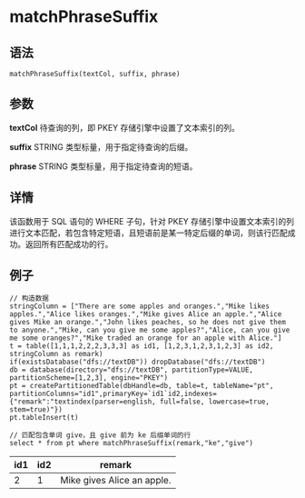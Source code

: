 # matchPhraseSuffix

## 语法

`matchPhraseSuffix(textCol, suffix, phrase)`

## 参数

**textCol** 待查询的列，即 PKEY 存储引擎中设置了文本索引的列。

**suffix** STRING 类型标量，用于指定待查询的后缀。

**phrase** STRING 类型标量，用于指定待查询的短语。

## 详情

该函数用于 SQL 语句的 WHERE 子句，针对 PKEY
存储引擎中设置文本索引的列进行文本匹配，若包含特定短语，且短语前是某一特定后缀的单词，则该行匹配成功。返回所有匹配成功的行。

## 例子

```
// 构造数据
stringColumn = ["There are some apples and oranges.","Mike likes apples.","Alice likes oranges.","Mike gives Alice an apple.","Alice gives Mike an orange.","John likes peaches, so he does not give them to anyone.","Mike, can you give me some apples?","Alice, can you give me some oranges?","Mike traded an orange for an apple with Alice."]
t = table([1,1,1,2,2,2,3,3,3] as id1, [1,2,3,1,2,3,1,2,3] as id2, stringColumn as remark)
if(existsDatabase("dfs://textDB")) dropDatabase("dfs://textDB")
db = database(directory="dfs://textDB", partitionType=VALUE, partitionScheme=[1,2,3], engine="PKEY")
pt = createPartitionedTable(dbHandle=db, table=t, tableName="pt", partitionColumns="id1",primaryKey=`id1`id2,indexes={"remark":"textindex(parser=english, full=false, lowercase=true, stem=true)"})
pt.tableInsert(t)

// 匹配包含单词 give，且 give 前为 ke 后缀单词的行
select * from pt where matchPhraseSuffix(remark,"ke","give")
```

| id1 | id2 | remark |
| --- | --- | --- |
| 2 | 1 | Mike gives Alice an apple. |

